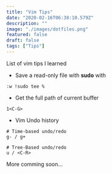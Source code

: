 ```yaml
---
title: "Vim Tips"
date: "2020-02-16T06:38:10.579Z"
description: ""
image: "./images/dotfiles.png"
featured: false
draft: false
tags: ["Tips"]
---
```


List of vim tips I learned

- Save a read-only file with **sudo** with

```shell
:w !sudo tee %
```

- Get the full path of current buffer

```shell
1<C-G>
```

- Vim Undo history

```vim
# Time-based undo/redo
g- / g+

# Tree-Based undo/redo
u / <C-R>
```

More comming soon...
